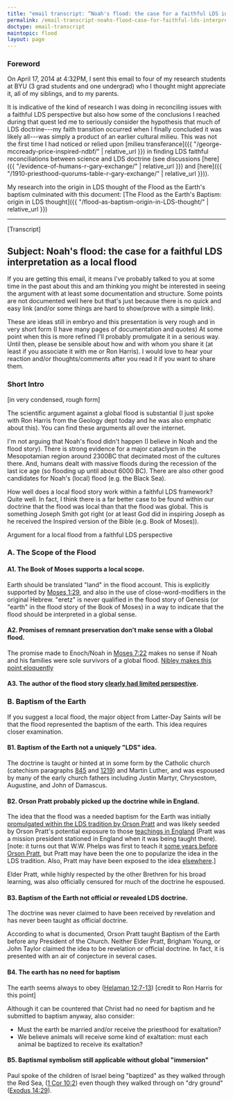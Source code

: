 ```yaml
---
title: "email transcript: “Noah's flood: the case for a faithful LDS interpretation as a local flood”"
permalink: /email-transcript-noahs-flood-case-for-faithful-lds-interpretation/
doctype: email-transcript
maintopic: flood
layout: page
---
```


### Foreword

On April 17, 2014 at 4:32PM, I sent this email to four of my research students at BYU (3 grad students and one undergrad) who I thought might appreciate it, all of my siblings, and to my parents.

It is indicative of the kind of research I was doing in reconciling issues with a faithful LDS perspective but also how some of the conclusions I reached during that quest led me to seriously consider the hypothesis that much of LDS doctrine---my faith transition occurred when I finally concluded it was likely all---was simply a product of an earlier cultural milieu.  This was not the first time I had noticed or relied upon [milieu transferance]({{ "/george-mccready-price-inspired-ndbf/" | relative_url }}) in finding LDS faithful reconciliations between science and LDS doctrine (see discussions [here]({{ "/evidence-of-humans-r-gary-exchange/" | relative_url }}) and [here]({{ "/1910-priesthood-quorums-table-r-gary-exchange/" | relative_url }})).

My research into the origin in LDS thought of the Flood as the Earth's baptism
culminated with this document:  [The Flood as the Earth's Baptism: origin in LDS thought]({{ "/flood-as-baptism-origin-in-LDS-thought/" | relative_url }})


---

[Transcript]

## Subject: Noah's flood: the case for a faithful LDS interpretation as a local flood

If you are getting this email, it means I've probably talked to you at some time in the past about this and am thinking you might be interested in seeing the argument with at least some documentation and structure.  Some points are not documented well here but that's just because there is no quick and easy link (and/or some things are hard to show/prove with a simple link).

These are ideas still in embryo and this presentation is very rough and in very short form (I have many pages of documentation and quotes)  At some point when this is more refined I'll probably promulgate it in a serious way.  Until then, please be sensible about how and with whom you share it (at least if you associate it with me or Ron Harris).  I would love to hear your reaction and/or thoughts/comments after you read it if you want to share them.

### Short Intro

[in very condensed, rough form]

The scientific argument against a global flood is substantial (I just spoke with Ron Harris from the Geology dept today and he was also emphatic about this).  You can find these arguments all over the internet.  

I'm not arguing that Noah's flood didn't happen (I believe in Noah and the flood story).  There is strong evidence for a major cataclysm in the Mesopotamian region around 2300BC that decimated most of the cultures there.  And, humans dealt with massive floods during the recession of the last ice age (so flooding up until about 6000 BC).  There are also other good candidates for Noah's (local) flood (e.g. the Black Sea).

How well does a local flood story work within a faithful LDS framework?  Quite well.  In fact, I think there is a far better case to be found within our doctrine that the flood was local than that the flood was global.  This is something Joseph Smith got right (or at least God did in inspiring Joseph as he received the Inspired version of the Bible (e.g. Book of Moses)).

Argument for a local flood from a faithful LDS perspective

### A. The Scope of the Flood

#### A1. The Book of Moses supports a local scope.

Earth should be translated "land" in the flood account.  This is explicitly supported by [Moses 1:29](https://www.churchofjesuschrist.org/study/scriptures/pgp/moses/1.29?lang=eng), and also in the use of close-word-modifiers in the original Hebrew.  "eretz" is never qualified in the flood story of Genesis (or "earth" in the flood story of the Book of Moses) in a way to indicate that the flood should be interpreted in a global sense.

#### A2. Promises of remnant preservation don't make sense with a Global flood.

The promise made to Enoch/Noah in [Moses 7:22](https://www.churchofjesuschrist.org/scriptures/pgp/moses/7.22?lang=eng) makes no sense if Noah and his families were sole survivors of a global flood.  [Nibley makes this point eloquently](http://maxwellinstitute.byu.edu/publications/transcripts/I00073-Before_Adam.html)

#### A3. The author of the flood story [clearly had limited perspective](http://scottwoodward.org/flood_noahspointofview.html).

### B. Baptism of the Earth

If you suggest a local flood, the major object from Latter-Day Saints will be that the flood represented the baptism of the earth.  This idea requires closer examination.

#### B1. Baptism of the Earth not a uniquely "LDS" idea.

The doctrine is taught or hinted at in some form by the Catholic church (catechism paragraphs [845](http://www.scborromeo.org/ccc/para/845.htm) and [1219](http://www.scborromeo.org/ccc/para/1219.htm)) and Martin Luther, and was espoused by many of the early church fathers including Justin Martyr, Chrysostom, Augustine, and John of Damascus.

#### B2. Orson Pratt probably picked up the doctrine while in England.

The idea that the flood was a needed baptism for the Earth was initially [promulgated within the LDS tradition by Orson Pratt](https://archive.org/details/waterbaptismorso00prat) and was likely seeded by Orson Pratt's potential exposure to those [teachings in England](http://anglicanhistory.org/england/misc/evans_dove1848.html) (Pratt was a mission president stationed in England when it was being taught there). [note: it turns out that W.W. Phelps was first to teach it [some years before Orson Pratt](https://rsc.byu.edu/let-us-reason-together/was-noahs-flood-baptism-earth), but Pratt may have been the one to popularize the idea in the LDS tradition.  Also, Pratt may have been exposed to the idea [elsewhere](https://faenrandir.github.io/a_careful_examination/flood-as-baptism-origin-in-LDS-thought/).]

Elder Pratt, while highly respected by the other Brethren for his broad learning, was also officially censured for much of the doctrine he espoused.

#### B3. Baptism of the Earth not official or revealed LDS doctrine.

The doctrine was never claimed to have been received by revelation and has never been taught as official doctrine.

According to what is documented, Orson Pratt taught Baptism of the Earth before any President of the Church.  Neither Elder Pratt, Brigham Young, or John Taylor claimed the idea to be revelation or official doctrine.  In fact, it is  presented with an air of conjecture in several cases.

#### B4. The earth has no need for baptism

The earth seems always to obey ([Helaman 12:7-13](https://www.churchofjesuschrist.org/scriptures/bofm/hel/12.7-13?lang=eng)) [credit to Ron Harris for this point]

Although it can be countered that Christ had no need for baptism and he submitted to baptism anyway, also consider:

* Must the earth be married and/or receive the priesthood for exaltation?
* We believe animals will receive some kind of exaltation: must each animal be baptized to receive its exaltation?

#### B5. Baptismal symbolism still applicable without global "immersion"

Paul spoke of the children of Israel being "baptized" as they walked through the Red Sea,  ([1 Cor 10:2](https://www.churchofjesuschrist.org/scriptures/nt/1-cor/10.2?lang=eng)) even though they walked through on "dry ground" ([Exodus 14:29](https://www.churchofjesuschrist.org/scriptures/ot/ex/14.29?lang=eng)).

